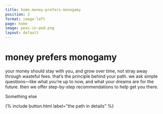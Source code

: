 ```yaml
---
title: home.money-prefers-monogamy
position: 3
format: image-left
page: home
image: peas-in-pod.png
layout: default
---
```


# money prefers monogamy

your money should stay with you, and grow over time, not stray away through wasteful fees. that’s the principle behind your path. we ask simple questions—like what you’re up to now, and what your dreams are for the future. then we offer step-by-step recommendations to help get you there.

Something else

{% include button.html label="the path in details" %}